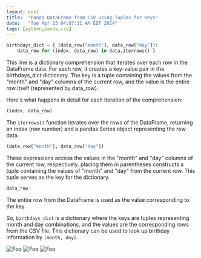 ```yaml
---
layout: post
title:  "Panda DataFrame from CSV using Tuples for Keys"
date:   "Tue Apr 23 04:07:11 AM EDT 2024"
tags: [python,panda,csv]
---
```

```python
birthdays_dict = { (data_row["month"], data_row["day"]):
    data_row for (index, data_row) in data.iterrows() }
```

This line is a dictionary comprehension that iterates over each row in the DataFrame data. For each row, it creates a key-value pair in the birthdays_dict dictionary. The key is a tuple containing the values from the "month" and "day" columns of the current row, and the value is the entire row itself (represented by data_row).

Here's what happens in detail for each iteration of the comprehension:

```python
(index, data_row)
```

The `iterrows()` function iterates over the rows of the DataFrame, returning an index (row number) and a pandas Series object representing the row data.

```python
(data_row["month"], data_row["day"])
```

These expressions access the values in the "month" and "day" columns of the current row, respectively.
placing them in parentheses constructs a tuple containing the values of "month" and "day" from the current row. This tuple serves as the key for the dictionary.

```python
data_row
```

The entire row from the DataFrame is used as the value corresponding to the key.

So, `birthdays_dict` is a dictionary where the keys are tuples representing month and day combinations, and the values are the corresponding rows from the CSV file. This dictionary can be used to look up birthday information by `(month, day)`.

![Foo](../assets/python_panda_2024-04-23_10-54-00.png)
![Foo](../assets/python_panda_2024-04-23_11-01-04.png)
![Foo](../assets/python_panda_2024-04-23_11-02-04.png)
